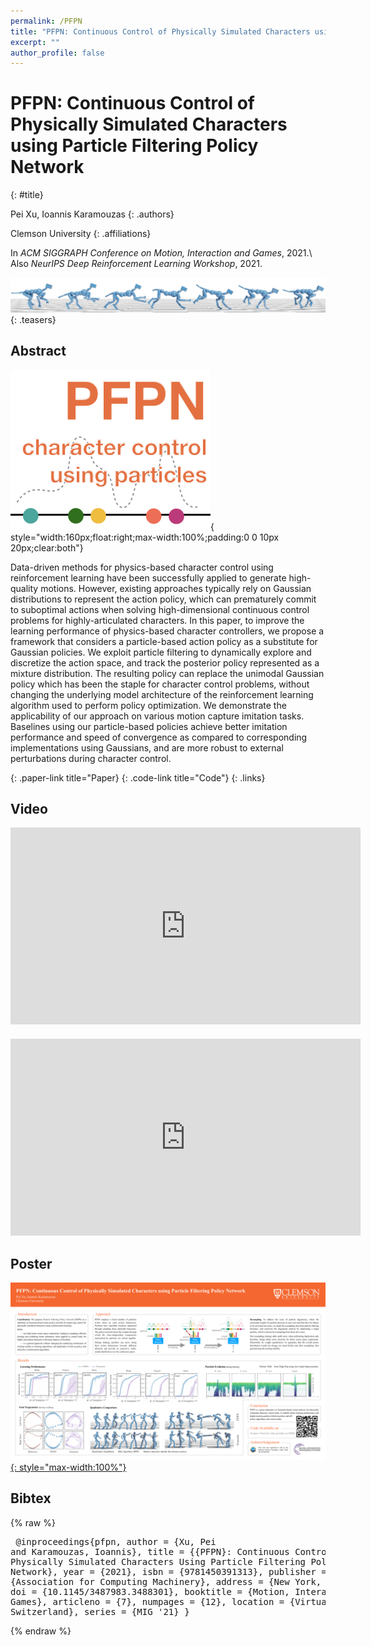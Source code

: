 ```yaml
---
permalink: /PFPN
title: "PFPN: Continuous Control of Physically Simulated Characters using Particle Filtering Policy Network"
excerpt: ""
author_profile: false
--- 
```


# PFPN: Continuous Control of Physically Simulated Characters using Particle Filtering Policy Network
{: #title}

<span>Pei Xu</span>,
<span>Ioannis Karamouzas</span>
{: .authors}

<span>Clemson University</span>
{: .affiliations}

In _ACM SIGGRAPH Conference on Motion, Interaction and Games_, 2021.\\
Also _NeurIPS Deep Reinforcement Learning Workshop_, 2021.

![](projects/PFPN/teaser.png)
{: .teasers}

## Abstract
![](projects/PFPN/nips.thumbnail.png){ style="width:160px;float:right;max-width:100%;padding:0 0 10px 20px;clear:both"}
<!-- ![](projects/PFPN/mig2021_small.png){ style="float:right;max-width:100%;padding:0 20px 10px 20px;clear:both"}
![](projects/PFPN/neurips_small.png){ style="float:right;max-width:100%;padding:0 20px 10px 20px;clear:both"} -->
Data-driven methods for physics-based character control using reinforcement learning have been successfully applied to generate high-quality motions. However, existing approaches typically rely on Gaussian distributions to represent the action policy, which can prematurely commit to suboptimal actions when solving high-dimensional continuous control problems for highly-articulated characters. In this paper, to improve the learning performance of physics-based character controllers, we propose a framework that considers a particle-based action policy as a substitute for Gaussian policies. We exploit particle filtering to dynamically explore and discretize the action space, and track the posterior policy represented as a mixture distribution. The resulting policy can replace the unimodal Gaussian policy which has been the staple for character control problems, without changing the underlying model architecture of the reinforcement learning algorithm used to perform policy optimization. We demonstrate the applicability of our approach on various motion capture imitation tasks. Baselines using our particle-based policies achieve better imitation performance and speed of convergence as compared to corresponding implementations using Gaussians, and are more robust to external perturbations during character control.


[](https://arxiv.org/abs/2003.06959){: .paper-link title="Paper}
[](https://github.com/xupei0610/PFPN){: .code-link title="Code"}
{: .links}


## Video
<div style="max-width:560px">
<iframe width="560" height="315" src="https://www.youtube.com/embed/YTtdnq0WpWo?si=d_DzqASFmIkTdmQ2" frameborder="0" allow="accelerometer; autoplay; clipboard-write; encrypted-media; gyroscope; picture-in-picture; web-share" allowfullscreen></iframe>
</div>
<div style="max-width:560px;margin-top:20px">
<iframe width="560" height="315" src="https://www.youtube.com/embed/Usbpl6jefCY?si=ypAxV7tSxa0OAD2Z" frameborder="0" allow="accelerometer; autoplay; clipboard-write; encrypted-media; gyroscope; picture-in-picture; web-share" allowfullscreen></iframe>
</div>


## Poster
[![](projects/PFPN/poster.png){: style="max-width:100%"}](projects/PFPN/nips.poster.pdf)


## Bibtex
{% raw %}<pre class="bibtex">
@inproceedings{pfpn,
    author = {Xu, Pei and Karamouzas, Ioannis},
    title = {{PFPN}: Continuous Control of Physically Simulated Characters Using Particle Filtering Policy Network},
    year = {2021},
    isbn = {9781450391313},
    publisher = {Association for Computing Machinery},
    address = {New York, NY, USA},
    doi = {10.1145/3487983.3488301},
    booktitle = {Motion, Interaction and Games},
    articleno = {7},
    numpages = {12},
    location = {Virtual Event, Switzerland},
    series = {MIG '21}
}
</pre>{% endraw %}
